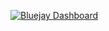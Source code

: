 [![Bluejay Dashboard](https://img.shields.io/badge/Bluejay-Dashboard_11-blue.svg)](http://dashboard.bluejay.governify.io/dashboard/script/dashboardLoader.js?dashboardURL=https://reporter.bluejay.governify.io/api/v4/dashboards/tpa-ISPP-2024-GH-Aparking_AparKing_Backend/main)
